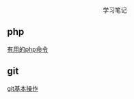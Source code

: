 <p align="center">学习笔记</p>

## php 
[有用的php命令](https://github.com/Mitirrli/php_report/blob/master/php/%E6%9C%89%E7%94%A8%E7%9A%84php%E5%91%BD%E4%BB%A4%E8%A1%8C%E5%91%BD%E4%BB%A4.md)

## git
[git基本操作](https://github.com/Mitirrli/php_report/blob/master/git/git%E5%9F%BA%E6%9C%AC%E6%93%8D%E4%BD%9C.md)
